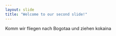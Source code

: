 ```yaml
---
layout: slide
title: "Welcome to our second slide!"
---
```

Komm wir fliegen nach Bogotaa und 
ziehen kokaina

